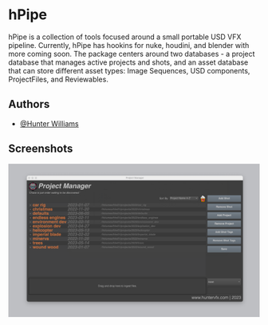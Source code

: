 
# hPipe

hPipe is a collection of tools focused around a small portable USD VFX pipeline. Currently, hPipe has hookins for nuke, houdini, and blender with more coming soon. The package centers around two databases - a project database that manages active projects and shots, and an asset database that can store different asset types: Image Sequences, USD components, ProjectFiles, and Reviewables.


## Authors

- [@Hunter Williams](https://www.github.com/hwilliamsfilm)


## Screenshots

![App Screenshot](https://github.com/hwilliamsfilm/hpipe/blob/82a6ac3bde21d9ba6a696b8acd5ee7e8b1f59659/Screenshot%202023-10-03%20at%2010.20.49%20AM.png?raw=true)

